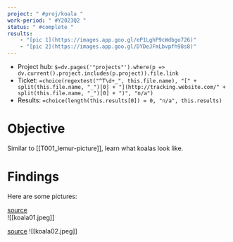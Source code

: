 ```yaml
---
project: " #proj/koala "
work-period: " #Y2023Q2 "
status: " #complete "
results:
    - "[pic 1](https://images.app.goo.gl/eP1LghP9cWdbgo726)"
    - "[pic 2](https://images.app.goo.gl/DYDeJFmLbvpfh98s8)"
---
```


- Project hub: `$=dv.pages('"projects"').where(p => dv.current().project.includes(p.project)).file.link`
- Ticket: `=choice(regextest("^T\d+_", this.file.name), "[" + split(this.file.name, "_")[0] + "](http://tracking.website.com/" + split(this.file.name, "_")[0] + ")", "n/a")`
- Results: `=choice(length(this.results[0]) = 0, "n/a", this.results)`

# Objective

Similar to [[T001_lemur-picture]], learn what koalas look like.

# Findings

Here are some pictures:

[source](https://images.app.goo.gl/eP1LghP9cWdbgo726)  
![[koala01.jpeg]]

[source](https://images.app.goo.gl/DYDeJFmLbvpfh98s8) 
![[koala02.jpeg]]